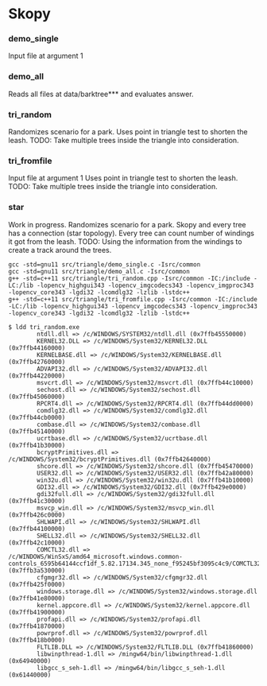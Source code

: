 # Skopy


### demo_single
Input file at argument 1


### demo_all
Reads all files at data/barktree***
and evaluates answer.

### tri_random
Randomizes scenario for a park.
Uses point in triangle test to shorten the leash.
TODO: Take multiple trees inside the triangle into consideration.

### tri_fromfile
Input file at argument 1
Uses point in triangle test to shorten the leash.
TODO: Take multiple trees inside the triangle into consideration.

### star
Work in progress.
Randomizes scenario for a park.
Skopy and every tree has a connection (star topology).
Every tree can count number of windings it got from the leash.
TODO: Using the information from the windings to create a track around the trees.



```
gcc -std=gnu11 src/triangle/demo_single.c -Isrc/common
gcc -std=gnu11 src/triangle/demo_all.c -Isrc/common
g++ -std=c++11 src/triangle/tri_random.cpp -Isrc/common -IC:/include -LC:/lib -lopencv_highgui343 -lopencv_imgcodecs343 -lopencv_imgproc343 -lopencv_core343 -lgdi32 -lcomdlg32 -lzlib -lstdc++
g++ -std=c++11 src/triangle/tri_fromfile.cpp -Isrc/common -IC:/include -LC:/lib -lopencv_highgui343 -lopencv_imgcodecs343 -lopencv_imgproc343 -lopencv_core343 -lgdi32 -lcomdlg32 -lzlib -lstdc++
```



```
$ ldd tri_random.exe
        ntdll.dll => /c/WINDOWS/SYSTEM32/ntdll.dll (0x7ffb45550000)
        KERNEL32.DLL => /c/WINDOWS/System32/KERNEL32.DLL (0x7ffb44160000)
        KERNELBASE.dll => /c/WINDOWS/System32/KERNELBASE.dll (0x7ffb42760000)
        ADVAPI32.dll => /c/WINDOWS/System32/ADVAPI32.dll (0x7ffb44220000)
        msvcrt.dll => /c/WINDOWS/System32/msvcrt.dll (0x7ffb44c10000)
        sechost.dll => /c/WINDOWS/System32/sechost.dll (0x7ffb45060000)
        RPCRT4.dll => /c/WINDOWS/System32/RPCRT4.dll (0x7ffb44dd0000)
        comdlg32.dll => /c/WINDOWS/System32/comdlg32.dll (0x7ffb44cb0000)
        combase.dll => /c/WINDOWS/System32/combase.dll (0x7ffb45140000)
        ucrtbase.dll => /c/WINDOWS/System32/ucrtbase.dll (0x7ffb41b30000)
        bcryptPrimitives.dll => /c/WINDOWS/System32/bcryptPrimitives.dll (0x7ffb42640000)
        shcore.dll => /c/WINDOWS/System32/shcore.dll (0x7ffb45470000)
        USER32.dll => /c/WINDOWS/System32/USER32.dll (0x7ffb42a80000)
        win32u.dll => /c/WINDOWS/System32/win32u.dll (0x7ffb41b10000)
        GDI32.dll => /c/WINDOWS/System32/GDI32.dll (0x7ffb429e0000)
        gdi32full.dll => /c/WINDOWS/System32/gdi32full.dll (0x7ffb41c30000)
        msvcp_win.dll => /c/WINDOWS/System32/msvcp_win.dll (0x7ffb426c0000)
        SHLWAPI.dll => /c/WINDOWS/System32/SHLWAPI.dll (0x7ffb44100000)
        SHELL32.dll => /c/WINDOWS/System32/SHELL32.dll (0x7ffb42c10000)
        COMCTL32.dll => /c/WINDOWS/WinSxS/amd64_microsoft.windows.common-controls_6595b64144ccf1df_5.82.17134.345_none_f95245bf3095c4c9/COMCTL32.dll (0x7ffb3a530000)
        cfgmgr32.dll => /c/WINDOWS/System32/cfgmgr32.dll (0x7ffb425f0000)
        windows.storage.dll => /c/WINDOWS/System32/windows.storage.dll (0x7ffb41e80000)
        kernel.appcore.dll => /c/WINDOWS/System32/kernel.appcore.dll (0x7ffb41900000)
        profapi.dll => /c/WINDOWS/System32/profapi.dll (0x7ffb41870000)
        powrprof.dll => /c/WINDOWS/System32/powrprof.dll (0x7ffb418b0000)
        FLTLIB.DLL => /c/WINDOWS/System32/FLTLIB.DLL (0x7ffb41860000)
        libwinpthread-1.dll => /mingw64/bin/libwinpthread-1.dll (0x64940000)
        libgcc_s_seh-1.dll => /mingw64/bin/libgcc_s_seh-1.dll (0x61440000)
```
